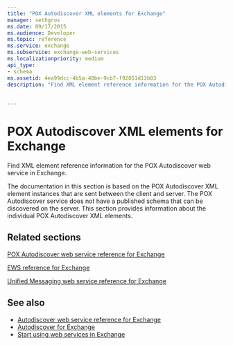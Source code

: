 ```yaml
---
title: "POX Autodiscover XML elements for Exchange"
manager: sethgros
ms.date: 09/17/2015
ms.audience: Developer
ms.topic: reference
ms.service: exchange
ms.subservice: exchange-web-services
ms.localizationpriority: medium
api_type:
- schema
ms.assetid: 4ea99dcc-4b5a-48be-9cb7-f92851d13b03
description: "Find XML element reference information for the POX Autodiscover web service in Exchange."
 
 
---
```


# POX Autodiscover XML elements for Exchange

Find XML element reference information for the POX Autodiscover web service in Exchange.
  
The documentation in this section is based on the POX Autodiscover XML element instances that are sent between the client and server. The POX Autodiscover service does not have a published schema that can be discovered on the server. This section provides information about the individual POX Autodiscover XML elements.
  
## Related sections
<a name="bk_RelatedSections"> </a>

[POX Autodiscover web service reference for Exchange](pox-autodiscover-web-service-reference-for-exchange.md)
  
[EWS reference for Exchange](ews-reference-for-exchange.md)
  
[Unified Messaging web service reference for Exchange](unified-messaging-web-service-reference-for-exchange.md)
  
## See also

- [Autodiscover web service reference for Exchange](autodiscover-web-service-reference-for-exchange.md)
- [Autodiscover for Exchange](../exchange-web-services/autodiscover-for-exchange.md)
- [Start using web services in Exchange](../exchange-web-services/start-using-web-services-in-exchange.md)
    

